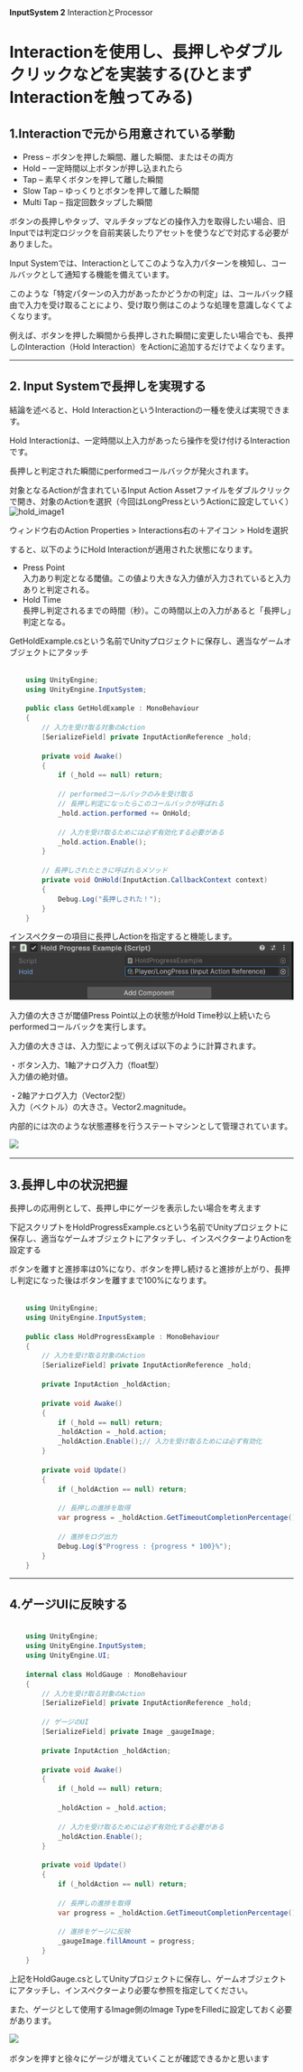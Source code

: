 **InputSystem 2**
InteractionとProcessor
# Interactionを使用し、長押しやダブルクリックなどを実装する(ひとまずInteractionを触ってみる)

## 1.Interactionで元から用意されている挙動


+ Press     – ボタンを押した瞬間、離した瞬間、またはその両方  
+ Hold      – 一定時間以上ボタンが押し込まれたら  
+ Tap       – 素早くボタンを押して離した瞬間  
+ Slow Tap  – ゆっくりとボタンを押して離した瞬間
+ Multi Tap – 指定回数タップした瞬間



ボタンの長押しやタップ、マルチタップなどの操作入力を取得したい場合、旧Inputでは判定ロジックを自前実装したりアセットを使うなどで対応する必要がありました。

Input Systemでは、Interactionとしてこのような入力パターンを検知し、コールバックとして通知する機能を備えています。

このような「特定パターンの入力があったかどうかの判定」は、コールバック経由で入力を受け取ることにより、受け取り側はこのような処理を意識しなくてよくなります。

例えば、ボタンを押した瞬間から長押しされた瞬間に変更したい場合でも、長押しのInteraction（Hold Interaction）をActionに追加するだけでよくなります。



---
## 2. Input Systemで長押しを実現する

結論を述べると、Hold InteractionというInteractionの一種を使えば実現できます。


Hold Interactionは、一定時間以上入力があったら操作を受け付けるInteractionです。


長押しと判定された瞬間にperformedコールバックが発火されます。


対象となるActionが含まれているInput Action Assetファイルをダブルクリックで開き、対象のActionを選択（今回はLongPressというActionに設定していく）
![hold_image1](images/7/7_0/unity-input-system-hold-1.png "")



ウィンドウ右のAction Properties > Interactions右の＋アイコン > Holdを選択



すると、以下のようにHold Interactionが適用された状態になります。
<img src="images/7/7_0/unity-input-system-hold-2.png.avif" alt="" title="">


+ Press Point  
入力あり判定となる閾値。この値より大きな入力値が入力されていると入力ありと判定される。  
+ Hold Time  
長押し判定されるまでの時間（秒）。この時間以上の入力があると「長押し」判定となる。


GetHoldExample.csという名前でUnityプロジェクトに保存し、適当なゲームオブジェクトにアタッチ

```cs:GetHoldExample.cs

    using UnityEngine;
    using UnityEngine.InputSystem;

    public class GetHoldExample : MonoBehaviour
    {
        // 入力を受け取る対象のAction
        [SerializeField] private InputActionReference _hold;

        private void Awake()
        {
            if (_hold == null) return;
            
            // performedコールバックのみを受け取る
            // 長押し判定になったらこのコールバックが呼ばれる
            _hold.action.performed += OnHold;
            
            // 入力を受け取るためには必ず有効化する必要がある
            _hold.action.Enable();
        }

        // 長押しされたときに呼ばれるメソッド
        private void OnHold(InputAction.CallbackContext context)
        {
            Debug.Log("長押しされた！");
        }
    }

```

インスペクターの項目に長押しActionを指定すると機能します。![](images/7/7_0/unity-input-system-hold-2_2.png "")



入力値の大きさが閾値Press Point以上の状態がHold Time秒以上続いたらperformedコールバックを実行します。



入力値の大きさは、入力型によって例えば以下のように計算されます。

・ボタン入力、1軸アナログ入力（float型）  
入力値の絶対値。

・2軸アナログ入力（Vector2型）   
入力（ベクトル）の大きさ。Vector2.magnitude。


内部的には次のような状態遷移を行うステートマシンとして管理されています。

![](images/7/7_0/unity-input-system-hold-3.png.avif "")








---
## 3.長押し中の状況把握

長押しの応用例として、長押し中にゲージを表示したい場合を考えます

下記スクリプトをHoldProgressExample.csという名前でUnityプロジェクトに保存し、適当なゲームオブジェクトにアタッチし、インスペクターよりActionを設定する


ボタンを離すと進捗率は0%になり、ボタンを押し続けると進捗が上がり、長押し判定になった後はボタンを離すまで100%になります。
```cs:HoldProgressExample.cs

    using UnityEngine;
    using UnityEngine.InputSystem;

    public class HoldProgressExample : MonoBehaviour
    {
        // 入力を受け取る対象のAction
        [SerializeField] private InputActionReference _hold;

        private InputAction _holdAction;
        
        private void Awake()
        {
            if (_hold == null) return;
            _holdAction = _hold.action;      
            _holdAction.Enable();// 入力を受け取るためには必ず有効化
        }

        private void Update()
        {
            if (_holdAction == null) return;
            
            // 長押しの進捗を取得
            var progress = _holdAction.GetTimeoutCompletionPercentage();

            // 進捗をログ出力
            Debug.Log($"Progress : {progress * 100}%");
        }
    }


```






---
## 4.ゲージUIに反映する


```cs:HoldGauge.cs

    using UnityEngine;
    using UnityEngine.InputSystem;
    using UnityEngine.UI;

    internal class HoldGauge : MonoBehaviour
    {
        // 入力を受け取る対象のAction
        [SerializeField] private InputActionReference _hold;
        
        // ゲージのUI
        [SerializeField] private Image _gaugeImage;

        private InputAction _holdAction;
        
        private void Awake()
        {
            if (_hold == null) return;

            _holdAction = _hold.action;
            
            // 入力を受け取るためには必ず有効化する必要がある
            _holdAction.Enable();
        }

        private void Update()
        {
            if (_holdAction == null) return;
            
            // 長押しの進捗を取得
            var progress = _holdAction.GetTimeoutCompletionPercentage();

            // 進捗をゲージに反映
            _gaugeImage.fillAmount = progress;
        }
    }

```

上記をHoldGauge.csとしてUnityプロジェクトに保存し、ゲームオブジェクトにアタッチし、インスペクターより必要な参照を指定してください。

また、ゲージとして使用するImage側のImage TypeをFilledに設定しておく必要があります。

![](images/7/7_0/unity-input-system-hold-4.png.avif "")




ボタンを押すと徐々にゲージが増えていくことが確認できるかと思います

